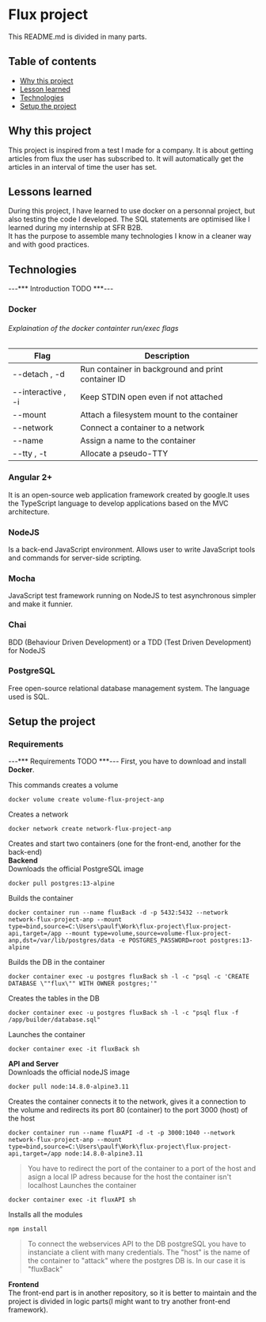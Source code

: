 # Flux project

This README.md is divided in many parts.
## Table of contents
* [Why this project](#Why-this-project)
* [Lesson learned](#Lessons-learned)
* [Technologies](#Technologies)
* [Setup the project](#Setup-the-project)

## Why this project
This project is inspired from a test I made for a company.
It is about getting articles from flux the user has subscribed to. It will automatically get the articles in an interval of time the user has set.

## Lessons learned
During this project, I have learned to use docker on a personnal project, but also testing the code I developed. The SQL statements are optimised like I learned during my internship at SFR B2B.</br>
It has the purpose to assemble many technologies I know in a cleaner way and with good practices.

## Technologies
---*** Introduction TODO ***---
### Docker

###### Explaination of the *docker containter run/exec* flags

Flag | Description
------------ | -------------
--detach , -d | Run container in background and print container ID
--interactive , -i | Keep STDIN open even if not attached
--mount | Attach a filesystem mount to the container
--network | Connect a container to a network
--name | Assign a name to the container
--tty , -t | Allocate a pseudo-TTY

### Angular 2+
It is an open-source web application framework created by google.It uses the TypeScript language to develop applications based on the MVC architecture.

### NodeJS
Is a back-end JavaScript environment. Allows user to write JavaScript tools and commands for server-side scripting.

### Mocha
JavaScript test framework running on NodeJS to test asynchronous simpler and make it funnier.

### Chai
BDD (Behaviour Driven Development) or a TDD (Test Driven Development) for NodeJS

### PostgreSQL
Free open-source relational database management system. The language used is SQL.

## Setup the project

### Requirements
---*** Requirements TODO ***---
First, you have to download and install **Docker**.

This commands creates a volume
```
docker volume create volume-flux-project-anp
```
Creates a network
```
docker network create network-flux-project-anp
```

Creates and start two containers (one for the front-end, another for the back-end)<br>
**Backend**<br>
Downloads the official PostgreSQL image
```
docker pull postgres:13-alpine
```
Builds the container
```
docker container run --name fluxBack -d -p 5432:5432 --network network-flux-project-anp --mount type=bind,source=C:\Users\paulf\Work\flux-project\flux-project-api,target=/app --mount type=volume,source=volume-flux-project-anp,dst=/var/lib/postgres/data -e POSTGRES_PASSWORD=root postgres:13-alpine
```
Builds the DB in the container
```
docker container exec -u postgres fluxBack sh -l -c "psql -c 'CREATE DATABASE \""flux\"" WITH OWNER postgres;'"
```
Creates the tables in the DB
```
docker container exec -u postgres fluxBack sh -l -c "psql flux -f /app/builder/database.sql"
```
Launches the container
```
docker container exec -it fluxBack sh
```

**API and Server**<br>
Downloads the official nodeJS image
```
docker pull node:14.8.0-alpine3.11
```
Creates the container connects it to the network, gives it a connection to the volume and redirects its port 80 (container) to the port 3000 (host) of the host 
```
docker container run --name fluxAPI -d -t -p 3000:1040 --network network-flux-project-anp --mount type=bind,source=C:\Users\paulf\Work\flux-project\flux-project-api,target=/app node:14.8.0-alpine3.11
```
> You have to redirect the port of the container to a port of the host and asign a local IP adress because for the host the container isn't localhost
Launches the container
```
docker container exec -it fluxAPI sh
```

Installs all the modules
```
npm install
```

> To connect the webservices API to the DB postgreSQL you have to instanciate a client with many credentials. The "host" is the name of the container to "attack" where the postgres DB is. In our case it is "fluxBack"

**Frontend**<br>
The front-end part is in another repository, so it is better to maintain and the project is divided in logic parts(I might want to try another front-end framework).
